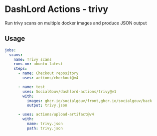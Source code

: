 # DashLord Actions - trivy

Run trivy scans on multiple docker images and produce JSON output

## Usage

```yaml
jobs:
  scans:
    name: Trivy scans
    runs-on: ubuntu-latest
    steps:
      - name: Checkout repository
        uses: actions/checkout@v4

      - name: test
        uses: SocialGouv/dashlord-actions/trivy@v1
        with:
          images: ghcr.io/socialgouv/front,ghcr.io/socialgouv/back
          output: trivy.json

      - uses: actions/upload-artifact@v4
        with:
          name: trivy.json
          path: trivy.json
```
